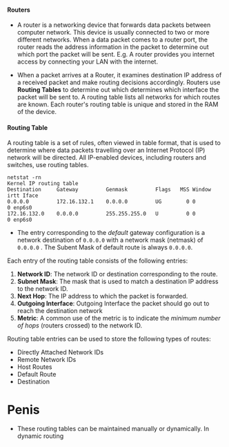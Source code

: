 #### Routers
- A router is a networking device that forwards data packets between computer network. This device is usually connected to two or more different networks. When a data packet comes to a router port, the router reads the address information in the packet to determine out which port the packet will be sent.
  E.g. A  router provides you internet access by connecting your LAN with the internet.

- When a packet arrives at a Router, it examines destination IP address of a received packet and make routing decisions accordingly. Routers use **Routing Tables** to determine out which determines which interface the packet will be sent to. A routing table lists all networks for which routes are known. Each router's routing table is unique and stored in the RAM of the device.

#### Routing Table
A routing table is a set of rules, often viewed in table format, that is used to determine where data packets travelling over an Internet Protocol (IP) network will be directed. All IP-enabled devices, including routers and switches, use  routing tables.

```
netstat -rn
Kernel IP routing table
Destination     Gateway         Genmask         Flags   MSS Window  irtt Iface
0.0.0.0         172.16.132.1    0.0.0.0         UG        0 0          0 enp6s0
172.16.132.0    0.0.0.0         255.255.255.0   U         0 0          0 enp6s0
```

- The entry corresponding to the *default* gateway configuration is a network destination of `0.0.0.0` with a network mask (netmask) of  `0.0.0.0` . The Subent Mask of default route is always  `0.0.0.0`.

Each entry of the routing table consists of the following entries:

1. **Network ID**: The network ID or destination corresponding to the route.
2. **Subnet Mask**: The mask that is used to match a destination IP address to the network ID.
3. **Next Hop**: The IP address to which the packet is forwarded.
4. **Outgoing Interface**: Outgoing Interface the packet should go out to reach the destination network
5. **Metric**: A common use of the metric is to indicate the *minimum number of hops* (routers crossed) to the network ID.

Routing table entries can be used to store the following types of routes:

- Directly Attached Network IDs
- Remote Network IDs
- Host Routes
- Default Route
- Destination

# Penis

- These routing tables can be maintained manually or dynamically. In dynamic routing 

